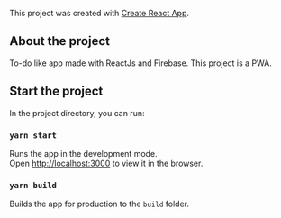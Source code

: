 This project was created with [Create React App](https://github.com/facebook/create-react-app).

## About the project
To-do like app made with ReactJs and Firebase. This project is a PWA.

## Start the project

In the project directory, you can run:

### `yarn start`

Runs the app in the development mode.<br />
Open [http://localhost:3000](http://localhost:3000) to view it in the browser.


### `yarn build`

Builds the app for production to the `build` folder.<br />